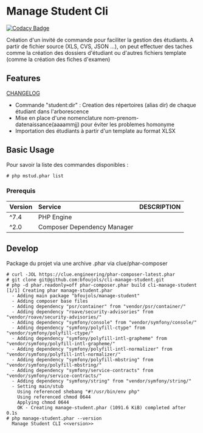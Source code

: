 # Manage Student Cli

[![Codacy Badge](https://api.codacy.com/project/badge/Grade/2d6a525cb1e14812b3288701dd256139)](https://app.codacy.com/gh/bfoujols/manage-student-cli?utm_source=github.com&utm_medium=referral&utm_content=bfoujols/manage-student-cli&utm_campaign=Badge_Grade_Settings)

Création d'un invité de commande pour faciliter la gestion des étudiants. 
A partir de fichier source (XLS, CVS, JSON ...), on peut effectuer des taches comme la création des dossiers d'étudiant ou d'autres fichiers template (comme la création des fiches d'examen)

## Features

[CHANGELOG](https://github.com/bfoujols/manage-student-cli/blob/main/CHANGELOG.md)

* Commande "student:dir" : Creation des répertoires (alias dir) de chaque étudiant dans l'arborescence
* Mise en place d'une nomenclature nom-prenom-datenaissance(aaaammjj) pour éviter les problemes homonyme
* Importation des étudiants à partir d'un template au format XLSX

## Basic Usage

Pour savoir la liste des commandes disponibles :
```
# php mstud.phar list
```

### Prerequis
| Version | Service                                                             | DESCRIPTION                      |
|:--------|:--------------------------------------------------------------------|:---------------------------------|
| ^7.4    | PHP Engine                                                          |                                  |  
| ^2.0    | Composer Dependency Manager                                         |                                  |


## Develop

Package du projet via une archive .phar via clue/phar-composer
```
# curl -JOL https://clue.engineering/phar-composer-latest.phar
# git clone git@github.com:bfoujols/cli-manage-student.git
# php -d phar.readonly=off phar-composer.phar build cli-manage-student
[1/1] Creating phar manage-student.phar
  - Adding main package "bfoujols/manage-student"
  - Adding composer base files
  - Adding dependency "psr/container" from "vendor/psr/container/"
  - Adding dependency "roave/security-advisories" from "vendor/roave/security-advisories/"
  - Adding dependency "symfony/console" from "vendor/symfony/console/"
  - Adding dependency "symfony/polyfill-ctype" from "vendor/symfony/polyfill-ctype/"
  - Adding dependency "symfony/polyfill-intl-grapheme" from "vendor/symfony/polyfill-intl-grapheme/"
  - Adding dependency "symfony/polyfill-intl-normalizer" from "vendor/symfony/polyfill-intl-normalizer/"
  - Adding dependency "symfony/polyfill-mbstring" from "vendor/symfony/polyfill-mbstring/"
  - Adding dependency "symfony/service-contracts" from "vendor/symfony/service-contracts/"
  - Adding dependency "symfony/string" from "vendor/symfony/string/"
  - Setting main/stub
    Using referenced shebang "#!/usr/bin/env php"
    Using referenced chmod 0644
    Applying chmod 0644
    OK - Creating manage-student.phar (1091.6 KiB) completed after 0.1s
# php manage-student.phar --version
  Manage Student CLI <<version>>
```

